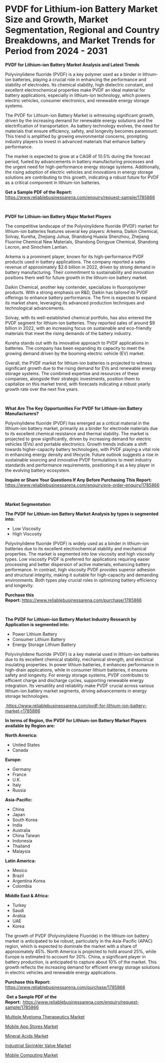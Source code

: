<p><h1>PVDF for Lithium-ion Battery Market Size and Growth, Market Segmentation, Regional and Country Breakdowns, and Market Trends for Period from 2024 -  2031</h1></p><p><strong>PVDF for Lithium-ion Battery Market Analysis and Latest Trends</strong></p>
<p><p>Polyvinylidene fluoride (PVDF) is a key polymer used as a binder in lithium-ion batteries, playing a crucial role in enhancing the performance and stability of electrodes. Its chemical stability, high dielectric constant, and excellent electrochemical properties make PVDF an ideal material for battery applications, especially in lithium-ion technology, which powers electric vehicles, consumer electronics, and renewable energy storage systems.</p><p>The PVDF for Lithium-ion Battery Market is witnessing significant growth, driven by the increasing demand for renewable energy solutions and the electrification of transportation. As battery technology evolves, the need for materials that ensure efficiency, safety, and longevity becomes paramount. This trend is amplified by growing environmental concerns, prompting industry players to invest in advanced materials that enhance battery performance.</p><p>The market is expected to grow at a CAGR of 10.5% during the forecast period, fueled by advancements in battery manufacturing processes and the urgent need for high-performance energy storage systems. Additionally, the rising adoption of electric vehicles and innovations in energy storage solutions are contributing to this growth, indicating a robust future for PVDF as a critical component in lithium-ion batteries.</p></p>
<p><strong>Get a Sample PDF of the Report:&nbsp;</strong> <a href="https://www.reliablebusinessarena.com/enquiry/request-sample/1785866?utm_campaign=1841&utm_medium=2&utm_source=Github&utm_content=ia&utm_term=19122024&utm_id=pvdf-for-lithium-ion-battery">https://www.reliablebusinessarena.com/enquiry/request-sample/1785866</a></p>
<p>&nbsp;</p>
<p><strong>PVDF for Lithium-ion Battery Major Market Players</strong></p>
<p><p>The competitive landscape of the Polyvinylidene fluoride (PVDF) market for lithium-ion batteries features several key players: Arkema, Daikin Chemical, Solvay, Kureha, Zhejiang Juhua, Shandong Huaxia Shenzhou, Zhejiang Fluorine Chemical New Materials, Shandong Dongyue Chemical, Shandong Lecron, and Sinochem Lantian. </p><p>Arkema is a prominent player, known for its high-performance PVDF products used in battery applications. The company reported a sales revenue of approximately $2.6 billion in 2022, driven by strong demand in battery manufacturing. Their commitment to sustainability and innovation positions them well for future growth in the lithium-ion battery market.</p><p>Daikin Chemical, another key contender, specializes in fluoropolymer products. With a strong emphasis on R&D, Daikin has tailored its PVDF offerings to enhance battery performance. The firm is expected to expand its market share, leveraging its advanced production techniques and technological advancements.</p><p>Solvay, with its well-established chemical portfolio, has also entered the PVDF segment for lithium-ion batteries. They reported sales of around $9 billion in 2022, with an increasing focus on sustainable and eco-friendly materials that meet the rising demands of the battery industry.</p><p>Kureha stands out with its innovative approach to PVDF applications in batteries. The company has been expanding its capacity to meet the growing demand driven by the booming electric vehicle (EV) market. </p><p>Overall, the PVDF market for lithium-ion batteries is projected to witness significant growth due to the rising demand for EVs and renewable energy storage systems. The combined expertise and resources of these companies, alongside their strategic investments, position them to capitalize on this market trend, with forecasts indicating a robust yearly growth rate over the next five years.</p></p>
<p>&nbsp;</p>
<p><strong>What Are The Key Opportunities For PVDF for Lithium-ion Battery Manufacturers?</strong></p>
<p><p>Polyvinylidene fluoride (PVDF) has emerged as a critical material in the lithium-ion battery market, primarily as a binder for electrode materials due to its excellent chemical resistance and thermal stability. The market is projected to grow significantly, driven by increasing demand for electric vehicles (EVs) and portable electronics. Growth trends indicate a shift towards higher-capacity battery technologies, with PVDF playing a vital role in enhancing energy density and lifecycle. Future outlook suggests a rise in sustainable sourcing and innovative PVDF formulations to meet industry standards and performance requirements, positioning it as a key player in the evolving battery ecosystem.</p></p>
<p><strong>Inquire or Share Your Questions If Any Before Purchasing This Report:</strong> <a href="https://www.reliablebusinessarena.com/enquiry/pre-order-enquiry/1785866?utm_campaign=1841&utm_medium=2&utm_source=Github&utm_content=ia&utm_term=19122024&utm_id=pvdf-for-lithium-ion-battery">https://www.reliablebusinessarena.com/enquiry/pre-order-enquiry/1785866</a></p>
<p>&nbsp;</p>
<p><strong>Market Segmentation</strong></p>
<p><strong>The PVDF for Lithium-ion Battery Market Analysis by types is segmented into:</strong></p>
<p><ul><li>Low Viscosity</li><li>High Viscosity</li></ul></p>
<p><p>Polyvinylidene fluoride (PVDF) is widely used as a binder in lithium-ion batteries due to its excellent electrochemical stability and mechanical properties. The market is segmented into low viscosity and high viscosity types. Low viscosity PVDF is preferred for applications requiring easier processing and better dispersion of active materials, enhancing battery performance. In contrast, high viscosity PVDF provides superior adhesion and structural integrity, making it suitable for high-capacity and demanding environments. Both types play crucial roles in optimizing battery efficiency and longevity.</p></p>
<p><strong>Purchase this Report:&nbsp;</strong><a href="https://www.reliablebusinessarena.com/purchase/1785866?utm_campaign=1841&utm_medium=2&utm_source=Github&utm_content=ia&utm_term=19122024&utm_id=pvdf-for-lithium-ion-battery">https://www.reliablebusinessarena.com/purchase/1785866</a></p>
<p>&nbsp;</p>
<p><strong>The PVDF for Lithium-ion Battery Market Industry Research by Application is segmented into:</strong></p>
<p><ul><li>Power Lithium Battery</li><li>Consumer Lithium Battery</li><li>Energy Storage Lithium Battery</li></ul></p>
<p><p>Polyvinylidene fluoride (PVDF) is a key material used in lithium-ion batteries due to its excellent chemical stability, mechanical strength, and electrical insulating properties. In power lithium batteries, it enhances performance in high-drain applications, while in consumer lithium batteries, it ensures safety and longevity. For energy storage systems, PVDF contributes to efficient charge and discharge cycles, supporting renewable energy integration. Its versatility and reliability make PVDF crucial across various lithium-ion battery market segments, driving advancements in energy storage technologies.</p></p>
<p><a href="https://www.reliablebusinessarena.com/pvdf-for-lithium-ion-battery-market-r1785866?utm_campaign=1841&utm_medium=2&utm_source=Github&utm_content=ia&utm_term=19122024&utm_id=pvdf-for-lithium-ion-battery">&nbsp;https://www.reliablebusinessarena.com/pvdf-for-lithium-ion-battery-market-r1785866</a></p>
<p><strong>In terms of Region, the PVDF for Lithium-ion Battery Market Players available by Region are:</strong></p>
<p>
    <p> <strong> North America: </strong>
        <ul>
            <li>United States</li>
            <li>Canada</li>
        </ul>
        </p> 
    <p> <strong> Europe: </strong>
        <ul>
            <li>Germany</li>
            <li>France</li>
            <li>U.K.</li>
            <li>Italy</li>
            <li>Russia</li>
        </ul>
        </p> 
    <p> <strong> Asia-Pacific: </strong>
        <ul>
            <li>China</li>
            <li>Japan</li>
            <li>South Korea</li>
            <li>India</li>
            <li>Australia</li>
            <li>China Taiwan</li>
            <li>Indonesia</li>
            <li>Thailand</li>
            <li>Malaysia</li>
        </ul>
        </p> 
    <p> <strong> Latin America: </strong>
        <ul>
            <li>Mexico</li>
            <li>Brazil</li>
            <li>Argentina Korea</li>
            <li>Colombia</li>
        </ul>
        </p> 
    <p> <strong> Middle East & Africa: </strong>
        <ul>
            <li>Turkey</li>
            <li>Saudi</li>
            <li>Arabia</li>
            <li>UAE</li>
            <li>Korea</li>
        </ul>
    </p>
    </p>
<p><p>The growth of PVDF (Polyvinylidene Fluoride) in the lithium-ion battery market is anticipated to be robust, particularly in the Asia-Pacific (APAC) region, which is expected to dominate the market with a share of approximately 45%. North America is projected to hold around 25%, while Europe is estimated to account for 20%. China, a significant player in battery production, is anticipated to capture about 10% of the market. This growth reflects the increasing demand for efficient energy storage solutions in electric vehicles and renewable energy applications.</p></p>
<p><strong>Purchase this Report: </strong><a href="https://www.reliablebusinessarena.com/purchase/1785866?utm_campaign=1841&utm_medium=2&utm_source=Github&utm_content=ia&utm_term=19122024&utm_id=pvdf-for-lithium-ion-battery">https://www.reliablebusinessarena.com/purchase/1785866</a></p>
<p>&nbsp;<strong>Get a Sample PDF of the Report:&nbsp;&nbsp;</strong><a href="https://www.reliablebusinessarena.com/enquiry/request-sample/1785866?utm_campaign=1841&utm_medium=2&utm_source=Github&utm_content=ia&utm_term=19122024&utm_id=pvdf-for-lithium-ion-battery">https://www.reliablebusinessarena.com/enquiry/request-sample/1785866</a></p>
<p><strong></strong></p>
<p><p><a href="https://www.linkedin.com/pulse/multiple-myeloma-therapeutics-market-analysis-trends-share-sales-odwef?utm_campaign=1841&utm_medium=2&utm_source=Github&utm_content=ia&utm_term=19122024&utm_id=pvdf-for-lithium-ion-battery">Multiple Myeloma Therapeutics Market</a></p><p><a href="https://www.linkedin.com/pulse/mobile-app-stores-market-size-growth-expected-reach-cagr-48-from-7or7e?utm_campaign=1841&utm_medium=2&utm_source=Github&utm_content=ia&utm_term=19122024&utm_id=pvdf-for-lithium-ion-battery">Mobile App Stores Market</a></p><p><a href="https://www.linkedin.com/pulse/mineral-acids-market-report-addressing-business-developments-52-fh2gf?utm_campaign=1841&utm_medium=2&utm_source=Github&utm_content=ia&utm_term=19122024&utm_id=pvdf-for-lithium-ion-battery">Mineral Acids Market</a></p><p><a href="https://github.com/julyju69/Market-Research-Report-List-5/blob/main/industrial-sprinkler-valve-market.md?utm_campaign=1841&utm_medium=2&utm_source=Github&utm_content=ia&utm_term=19122024&utm_id=pvdf-for-lithium-ion-battery">Industrial Sprinkler Valve Market</a></p><p><a href="https://www.linkedin.com/pulse/in-depth-analysis-mobile-computing-market-selling-price-global-azfte?utm_campaign=1841&utm_medium=2&utm_source=Github&utm_content=ia&utm_term=19122024&utm_id=pvdf-for-lithium-ion-battery">Mobile Computing Market</a></p></p>